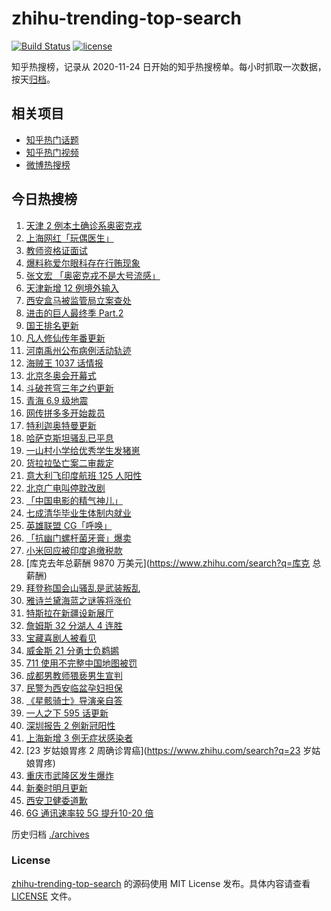 # zhihu-trending-top-search

[![Build Status](https://github.com/justjavac/zhihu-trending-top-search/workflows/ci/badge.svg?branch=main)](https://github.com/justjavac/zhihu-trending-top-search/actions)
[![license](https://img.shields.io/github/license/justjavac/zhihu-trending-top-search)](https://github.com/justjavac/zhihu-trending-top-search/blob/main/LICENSE)

知乎热搜榜，记录从 2020-11-24 日开始的知乎热搜榜单。每小时抓取一次数据，按天[归档](./archives)。

## 相关项目

- [知乎热门话题](https://github.com/justjavac/zhihu-trending-hot-questions)
- [知乎热门视频](https://github.com/justjavac/zhihu-trending-hot-video)
- [微博热搜榜](https://github.com/justjavac/weibo-trending-hot-search)

## 今日热搜榜

<!-- BEGIN -->
<!-- 最后更新时间 Sun Jan 09 2022 21:15:45 GMT+0800 (China Standard Time) -->

1. [天津 2 例本土确诊系奥密克戎](https://www.zhihu.com/search?q=天津疫情)
1. [上海网红「玩偶医生」](https://www.zhihu.com/search?q=玩偶医生)
1. [教师资格证面试](https://www.zhihu.com/search?q=教师资格证面试)
1. [爆料称爱尔眼科存在行贿现象](https://www.zhihu.com/search?q=爱尔眼科)
1. [张文宏 「奥密克戎不是大号流感」](https://www.zhihu.com/search?q=奥密克戎)
1. [天津新增 12 例境外输入](https://www.zhihu.com/search?q=天津境外输入)
1. [西安盒马被监管局立案查处](https://www.zhihu.com/search?q=西安盒马)
1. [进击的巨人最终季 Part.2](https://www.zhihu.com/search?q=进击的巨人)
1. [国王排名更新](https://www.zhihu.com/search?q=国王排名)
1. [凡人修仙传年番更新](https://www.zhihu.com/search?q=凡人修仙传)
1. [河南禹州公布病例活动轨迹](https://www.zhihu.com/search?q=河南疫情)
1. [海贼王 1037 话情报](https://www.zhihu.com/search?q=海贼王)
1. [北京冬奥会开幕式](https://www.zhihu.com/search?q=冬奥会)
1. [斗破苍穹三年之约更新](https://www.zhihu.com/search?q=斗破苍穹三年之约)
1. [青海 6.9 级地震](https://www.zhihu.com/search?q=青海地震)
1. [网传拼多多开始裁员](https://www.zhihu.com/search?q=拼多多裁员)
1. [特利迦奥特曼更新](https://www.zhihu.com/search?q=特利迦奥特曼)
1. [哈萨克斯坦骚乱已平息](https://www.zhihu.com/search?q=哈萨克斯坦)
1. [一山村小学给优秀学生发猪崽](https://www.zhihu.com/search?q=云南山村小学)
1. [货拉拉坠亡案二审裁定](https://www.zhihu.com/search?q=货拉拉坠亡案)
1. [意大利飞印度航班 125 人阳性](https://www.zhihu.com/search?q=意大利飞印度航班)
1. [北京广电叫停耽改剧](https://www.zhihu.com/search?q=耽改剧)
1. [「中国电影的精气神儿」](https://www.zhihu.com/search?q=中国电影的精气神)
1. [七成清华毕业生体制内就业](https://www.zhihu.com/search?q=清华毕业生)
1. [英雄联盟 CG「呼唤」](https://www.zhihu.com/search?q=英雄联盟cg)
1. [「抗幽门螺杆菌牙膏」爆卖](https://www.zhihu.com/search?q=抗幽门螺杆菌牙膏)
1. [小米回应被印度追缴税款](https://www.zhihu.com/search?q=小米回应)
1. [库克去年总薪酬 9870 万美元](https://www.zhihu.com/search?q=库克 总薪酬)
1. [拜登称国会山骚乱是武装叛乱](https://www.zhihu.com/search?q=国会山骚乱)
1. [雅诗兰黛海蓝之谜等将涨价](https://www.zhihu.com/search?q=雅诗兰黛)
1. [特斯拉在新疆设新展厅](https://www.zhihu.com/search?q=特斯拉)
1. [詹姆斯 32 分湖人 4 连胜](https://www.zhihu.com/search?q=湖人)
1. [宝藏喜剧人被看见](https://www.zhihu.com/search?q=一年一度喜剧大赛)
1. [威金斯 21 分勇士负鹈鹕](https://www.zhihu.com/search?q=勇士)
1. [711 使用不完整中国地图被罚](https://www.zhihu.com/search?q=711被罚)
1. [成都男教师猥亵男生宣判](https://www.zhihu.com/search?q=成都男教师)
1. [民警为西安临盆孕妇担保](https://www.zhihu.com/search?q=西安孕妇临盆)
1. [《星骸骑士》导演亲自答](https://www.zhihu.com/search?q=星骸骑士)
1. [一人之下 595 话更新](https://www.zhihu.com/search?q=一人之下)
1. [深圳报告 2 例新冠阳性](https://www.zhihu.com/search?q=深圳疫情)
1. [上海新增 3 例无症状感染者](https://www.zhihu.com/search?q=上海疫情)
1. [23 岁姑娘胃疼 2 周确诊胃癌](https://www.zhihu.com/search?q=23 岁姑娘胃疼)
1. [重庆市武隆区发生爆炸](https://www.zhihu.com/search?q=重庆爆炸)
1. [新秦时明月更新](https://www.zhihu.com/search?q=新秦时明月)
1. [西安卫健委道歉](https://www.zhihu.com/search?q=西安卫健委)
1. [6G 通讯速率较 5G 提升10-20 倍](https://www.zhihu.com/search?q=6G)

<!-- END -->

历史归档 [./archives](./archives)

### License

[zhihu-trending-top-search](https://github.com/justjavac/zhihu-trending-top-search)
的源码使用 MIT License 发布。具体内容请查看 [LICENSE](./LICENSE) 文件。
